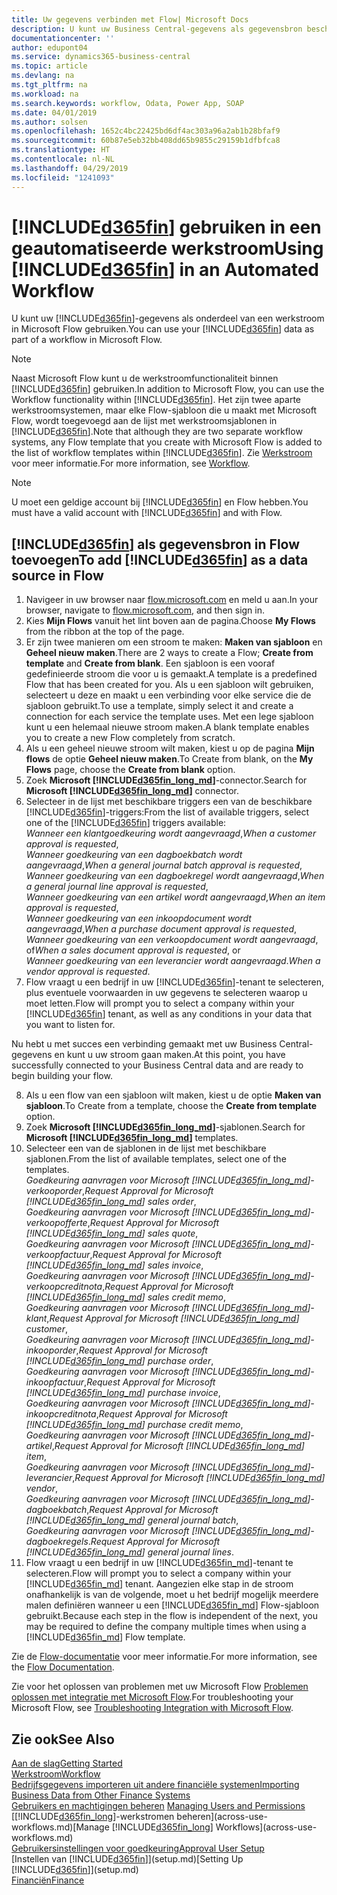 ```yaml
---
title: Uw gegevens verbinden met Flow| Microsoft Docs
description: U kunt uw Business Central-gegevens als gegevensbron beschikbaar maken en een OData-URL van uw webservices opgeven om een geautomatiseerde werkstroom te maken.
documentationcenter: ''
author: edupont04
ms.service: dynamics365-business-central
ms.topic: article
ms.devlang: na
ms.tgt_pltfrm: na
ms.workload: na
ms.search.keywords: workflow, Odata, Power App, SOAP
ms.date: 04/01/2019
ms.author: solsen
ms.openlocfilehash: 1652c4bc22425bd6df4ac303a96a2ab1b28bfaf9
ms.sourcegitcommit: 60b87e5eb32bb408dd65b9855c29159b1dfbfca8
ms.translationtype: HT
ms.contentlocale: nl-NL
ms.lasthandoff: 04/29/2019
ms.locfileid: "1241093"
---
```

# <a name="using-included365finincludesd365finmdmd-in-an-automated-workflow"></a><span data-ttu-id="2e8c1-103">[!INCLUDE[d365fin](includes/d365fin_md.md)] gebruiken in een geautomatiseerde werkstroom</span><span class="sxs-lookup"><span data-stu-id="2e8c1-103">Using [!INCLUDE[d365fin](includes/d365fin_md.md)] in an Automated Workflow</span></span>
<span data-ttu-id="2e8c1-104">U kunt uw [!INCLUDE[d365fin](includes/d365fin_md.md)]-gegevens als onderdeel van een werkstroom in Microsoft Flow gebruiken.</span><span class="sxs-lookup"><span data-stu-id="2e8c1-104">You can use your [!INCLUDE[d365fin](includes/d365fin_md.md)] data as part of a workflow in Microsoft Flow.</span></span>

> [!NOTE]
> <span data-ttu-id="2e8c1-105">Naast Microsoft Flow kunt u de werkstroomfunctionaliteit binnen [!INCLUDE[d365fin](includes/d365fin_md.md)] gebruiken.</span><span class="sxs-lookup"><span data-stu-id="2e8c1-105">In addition to Microsoft Flow, you can use the Workflow functionality within [!INCLUDE[d365fin](includes/d365fin_md.md)].</span></span> <span data-ttu-id="2e8c1-106">Het zijn twee aparte werkstroomsystemen, maar elke Flow-sjabloon die u maakt met Microsoft Flow, wordt toegevoegd aan de lijst met werkstroomsjablonen in [!INCLUDE[d365fin](includes/d365fin_md.md)].</span><span class="sxs-lookup"><span data-stu-id="2e8c1-106">Note that although they are two separate workflow systems, any Flow template that you create with Microsoft Flow is added to the list of workflow templates within [!INCLUDE[d365fin](includes/d365fin_md.md)].</span></span> <span data-ttu-id="2e8c1-107">Zie [Werkstroom](across-workflow.md) voor meer informatie.</span><span class="sxs-lookup"><span data-stu-id="2e8c1-107">For more information, see [Workflow](across-workflow.md).</span></span>  

> [!NOTE]  
>   <span data-ttu-id="2e8c1-108">U moet een geldige account bij [!INCLUDE[d365fin](includes/d365fin_md.md)] en Flow hebben.</span><span class="sxs-lookup"><span data-stu-id="2e8c1-108">You must have a valid account with [!INCLUDE[d365fin](includes/d365fin_md.md)] and with Flow.</span></span>  

## <a name="to-add-included365finincludesd365finmdmd-as-a-data-source-in-flow"></a><span data-ttu-id="2e8c1-109">[!INCLUDE[d365fin](includes/d365fin_md.md)] als gegevensbron in Flow toevoegen</span><span class="sxs-lookup"><span data-stu-id="2e8c1-109">To add [!INCLUDE[d365fin](includes/d365fin_md.md)] as a data source in Flow</span></span>
1. <span data-ttu-id="2e8c1-110">Navigeer in uw browser naar [flow.microsoft.com](https://flow.microsoft.com/en-us/) en meld u aan.</span><span class="sxs-lookup"><span data-stu-id="2e8c1-110">In your browser, navigate to [flow.microsoft.com](https://flow.microsoft.com/en-us/), and then sign in.</span></span>
2. <span data-ttu-id="2e8c1-111">Kies **Mijn Flows** vanuit het lint boven aan de pagina.</span><span class="sxs-lookup"><span data-stu-id="2e8c1-111">Choose **My Flows** from the ribbon at the top of the page.</span></span>
3. <span data-ttu-id="2e8c1-112">Er zijn twee manieren om een stroom te maken: **Maken van sjabloon** en **Geheel nieuw maken**.</span><span class="sxs-lookup"><span data-stu-id="2e8c1-112">There are 2 ways to create a Flow; **Create from template** and **Create from blank**.</span></span> <span data-ttu-id="2e8c1-113">Een sjabloon is een vooraf gedefinieerde stroom die voor u is gemaakt.</span><span class="sxs-lookup"><span data-stu-id="2e8c1-113">A template is a predefined Flow that has been created for you.</span></span>  <span data-ttu-id="2e8c1-114">Als u een sjabloon wilt gebruiken, selecteert u deze en maakt u een verbinding voor elke service die de sjabloon gebruikt.</span><span class="sxs-lookup"><span data-stu-id="2e8c1-114">To use a template, simply select it and create a connection for each service the template uses.</span></span> <span data-ttu-id="2e8c1-115">Met een lege sjabloon kunt u een helemaal nieuwe stroom maken.</span><span class="sxs-lookup"><span data-stu-id="2e8c1-115">A blank template enables you to create a new Flow completely from scratch.</span></span>
4. <span data-ttu-id="2e8c1-116">Als u een geheel nieuwe stroom wilt maken, kiest u op de pagina **Mijn flows** de optie **Geheel nieuw maken**.</span><span class="sxs-lookup"><span data-stu-id="2e8c1-116">To Create from blank, on the **My Flows** page, choose the **Create from blank** option.</span></span>
5. <span data-ttu-id="2e8c1-117">Zoek **Microsoft [!INCLUDE[d365fin_long_md](includes/d365fin_long_md.md)]**-connector.</span><span class="sxs-lookup"><span data-stu-id="2e8c1-117">Search for **Microsoft [!INCLUDE[d365fin_long_md](includes/d365fin_long_md.md)]** connector.</span></span>
6. <span data-ttu-id="2e8c1-118">Selecteer in de lijst met beschikbare triggers een van de beschikbare [!INCLUDE[d365fin](includes/d365fin_md.md)]-triggers:</span><span class="sxs-lookup"><span data-stu-id="2e8c1-118">From the list of available triggers, select one of the [!INCLUDE[d365fin](includes/d365fin_md.md)] triggers available:</span></span>  
    <span data-ttu-id="2e8c1-119">*Wanneer een klantgoedkeuring wordt aangevraagd*,</span><span class="sxs-lookup"><span data-stu-id="2e8c1-119">*When a customer approval is requested*,</span></span>  
    <span data-ttu-id="2e8c1-120">*Wanneer goedkeuring van een dagboekbatch wordt aangevraagd*,</span><span class="sxs-lookup"><span data-stu-id="2e8c1-120">*When a general journal batch approval is requested*,</span></span>  
    <span data-ttu-id="2e8c1-121">*Wanneer goedkeuring van een dagboekregel wordt aangevraagd*,</span><span class="sxs-lookup"><span data-stu-id="2e8c1-121">*When a general journal line approval is requested*,</span></span>  
    <span data-ttu-id="2e8c1-122">*Wanneer goedkeuring van een artikel wordt aangevraagd*,</span><span class="sxs-lookup"><span data-stu-id="2e8c1-122">*When an item approval is requested*,</span></span>  
    <span data-ttu-id="2e8c1-123">*Wanneer goedkeuring van een inkoopdocument wordt aangevraagd*,</span><span class="sxs-lookup"><span data-stu-id="2e8c1-123">*When a purchase document approval is requested*,</span></span>  
    <span data-ttu-id="2e8c1-124">*Wanneer goedkeuring van een verkoopdocument wordt aangevraagd*, of</span><span class="sxs-lookup"><span data-stu-id="2e8c1-124">*When a sales document approval is requested*, or</span></span>  
    <span data-ttu-id="2e8c1-125">*Wanneer goedkeuring van een leverancier wordt aangevraagd*.</span><span class="sxs-lookup"><span data-stu-id="2e8c1-125">*When a vendor approval is requested*.</span></span>
7. <span data-ttu-id="2e8c1-126">Flow vraagt u een bedrijf in uw [!INCLUDE[d365fin](includes/d365fin_md.md)]-tenant te selecteren, plus eventuele voorwaarden in uw gegevens te selecteren waarop u moet letten.</span><span class="sxs-lookup"><span data-stu-id="2e8c1-126">Flow will prompt you to select a company within your [!INCLUDE[d365fin](includes/d365fin_md.md)] tenant, as well as any conditions in your data that you want to listen for.</span></span>

<span data-ttu-id="2e8c1-127">Nu hebt u met succes een verbinding gemaakt met uw Business Central-gegevens en kunt u uw stroom gaan maken.</span><span class="sxs-lookup"><span data-stu-id="2e8c1-127">At this point, you have successfully connected to your Business Central data and are ready to begin building your flow.</span></span>

8. <span data-ttu-id="2e8c1-128">Als u een flow van een sjabloon wilt maken, kiest u de optie **Maken van sjabloon**.</span><span class="sxs-lookup"><span data-stu-id="2e8c1-128">To Create from a template, choose the **Create from template** option.</span></span>
9. <span data-ttu-id="2e8c1-129">Zoek **Microsoft [!INCLUDE[d365fin_long_md](includes/d365fin_long_md.md)]**-sjablonen.</span><span class="sxs-lookup"><span data-stu-id="2e8c1-129">Search for **Microsoft [!INCLUDE[d365fin_long_md](includes/d365fin_long_md.md)]** templates.</span></span>
10. <span data-ttu-id="2e8c1-130">Selecteer een van de sjablonen in de lijst met beschikbare sjablonen.</span><span class="sxs-lookup"><span data-stu-id="2e8c1-130">From the list of available templates, select one of the templates.</span></span>  
    <span data-ttu-id="2e8c1-131">*Goedkeuring aanvragen voor Microsoft [!INCLUDE[d365fin_long_md](includes/d365fin_long_md.md)]-verkooporder*,</span><span class="sxs-lookup"><span data-stu-id="2e8c1-131">*Request Approval for Microsoft [!INCLUDE[d365fin_long_md](includes/d365fin_long_md.md)] sales order*,</span></span>  
    <span data-ttu-id="2e8c1-132">*Goedkeuring aanvragen voor Microsoft [!INCLUDE[d365fin_long_md](includes/d365fin_long_md.md)]-verkoopofferte*,</span><span class="sxs-lookup"><span data-stu-id="2e8c1-132">*Request Approval for Microsoft [!INCLUDE[d365fin_long_md](includes/d365fin_long_md.md)] sales quote*,</span></span>  
    <span data-ttu-id="2e8c1-133">*Goedkeuring aanvragen voor Microsoft [!INCLUDE[d365fin_long_md](includes/d365fin_long_md.md)]-verkoopfactuur*,</span><span class="sxs-lookup"><span data-stu-id="2e8c1-133">*Request Approval for Microsoft [!INCLUDE[d365fin_long_md](includes/d365fin_long_md.md)] sales invoice*,</span></span>  
    <span data-ttu-id="2e8c1-134">*Goedkeuring aanvragen voor Microsoft [!INCLUDE[d365fin_long_md](includes/d365fin_long_md.md)]-verkoopcreditnota*,</span><span class="sxs-lookup"><span data-stu-id="2e8c1-134">*Request Approval for Microsoft [!INCLUDE[d365fin_long_md](includes/d365fin_long_md.md)] sales credit memo*,</span></span>  
    <span data-ttu-id="2e8c1-135">*Goedkeuring aanvragen voor Microsoft [!INCLUDE[d365fin_long_md](includes/d365fin_long_md.md)]-klant*,</span><span class="sxs-lookup"><span data-stu-id="2e8c1-135">*Request Approval for Microsoft [!INCLUDE[d365fin_long_md](includes/d365fin_long_md.md)] customer*,</span></span>  
    <span data-ttu-id="2e8c1-136">*Goedkeuring aanvragen voor Microsoft [!INCLUDE[d365fin_long_md](includes/d365fin_long_md.md)]-inkooporder*,</span><span class="sxs-lookup"><span data-stu-id="2e8c1-136">*Request Approval for Microsoft [!INCLUDE[d365fin_long_md](includes/d365fin_long_md.md)] purchase order*,</span></span>  
    <span data-ttu-id="2e8c1-137">*Goedkeuring aanvragen voor Microsoft [!INCLUDE[d365fin_long_md](includes/d365fin_long_md.md)]-inkoopfactuur*,</span><span class="sxs-lookup"><span data-stu-id="2e8c1-137">*Request Approval for Microsoft [!INCLUDE[d365fin_long_md](includes/d365fin_long_md.md)] purchase invoice*,</span></span>  
    <span data-ttu-id="2e8c1-138">*Goedkeuring aanvragen voor Microsoft [!INCLUDE[d365fin_long_md](includes/d365fin_long_md.md)]-inkoopcreditnota*,</span><span class="sxs-lookup"><span data-stu-id="2e8c1-138">*Request Approval for Microsoft [!INCLUDE[d365fin_long_md](includes/d365fin_long_md.md)] purchase credit memo*,</span></span>  
    <span data-ttu-id="2e8c1-139">*Goedkeuring aanvragen voor Microsoft [!INCLUDE[d365fin_long_md](includes/d365fin_long_md.md)]-artikel*,</span><span class="sxs-lookup"><span data-stu-id="2e8c1-139">*Request Approval for Microsoft [!INCLUDE[d365fin_long_md](includes/d365fin_long_md.md)] item*,</span></span>  
    <span data-ttu-id="2e8c1-140">*Goedkeuring aanvragen voor Microsoft [!INCLUDE[d365fin_long_md](includes/d365fin_long_md.md)]-leverancier*,</span><span class="sxs-lookup"><span data-stu-id="2e8c1-140">*Request Approval for Microsoft [!INCLUDE[d365fin_long_md](includes/d365fin_long_md.md)] vendor*,</span></span>  
    <span data-ttu-id="2e8c1-141">*Goedkeuring aanvragen voor Microsoft [!INCLUDE[d365fin_long_md](includes/d365fin_long_md.md)]-dagboekbatch*,</span><span class="sxs-lookup"><span data-stu-id="2e8c1-141">*Request Approval for Microsoft [!INCLUDE[d365fin_long_md](includes/d365fin_long_md.md)] general journal batch*,</span></span>  
    <span data-ttu-id="2e8c1-142">*Goedkeuring aanvragen voor Microsoft [!INCLUDE[d365fin_long_md](includes/d365fin_long_md.md)]-dagboekregels*.</span><span class="sxs-lookup"><span data-stu-id="2e8c1-142">*Request Approval for Microsoft [!INCLUDE[d365fin_long_md](includes/d365fin_long_md.md)] general journal lines*.</span></span>  
11. <span data-ttu-id="2e8c1-143">Flow vraagt u een bedrijf in uw [!INCLUDE[d365fin_md](includes/d365fin_md.md)]-tenant te selecteren.</span><span class="sxs-lookup"><span data-stu-id="2e8c1-143">Flow will prompt you to select a company within your [!INCLUDE[d365fin_md](includes/d365fin_md.md)] tenant.</span></span> <span data-ttu-id="2e8c1-144">Aangezien elke stap in de stroom onafhankelijk is van de volgende, moet u het bedrijf mogelijk meerdere malen definiëren wanneer u een [!INCLUDE[d365fin_md](includes/d365fin_md.md)] Flow-sjabloon gebruikt.</span><span class="sxs-lookup"><span data-stu-id="2e8c1-144">Because each step in the flow is independent of the next, you may be required to define the company multiple times when using a [!INCLUDE[d365fin_md](includes/d365fin_md.md)] Flow template.</span></span>

<span data-ttu-id="2e8c1-145">Zie de [Flow-documentatie](https://docs.microsoft.com/en-us/flow/getting-started) voor meer informatie.</span><span class="sxs-lookup"><span data-stu-id="2e8c1-145">For more information, see the [Flow Documentation](https://docs.microsoft.com/en-us/flow/getting-started).</span></span>

<span data-ttu-id="2e8c1-146">Zie voor het oplossen van problemen met uw Microsoft Flow [Problemen oplossen met integratie met Microsoft Flow](across-troubleshooting-how-use-financials-data-source-flow.md).</span><span class="sxs-lookup"><span data-stu-id="2e8c1-146">For troubleshooting your Microsoft Flow, see [Troubleshooting Integration with Microsoft Flow](across-troubleshooting-how-use-financials-data-source-flow.md).</span></span>

## <a name="see-also"></a><span data-ttu-id="2e8c1-147">Zie ook</span><span class="sxs-lookup"><span data-stu-id="2e8c1-147">See Also</span></span>
[<span data-ttu-id="2e8c1-148">Aan de slag</span><span class="sxs-lookup"><span data-stu-id="2e8c1-148">Getting Started</span></span>](product-get-started.md)  
[<span data-ttu-id="2e8c1-149">Werkstroom</span><span class="sxs-lookup"><span data-stu-id="2e8c1-149">Workflow</span></span>](across-workflow.md)  
[<span data-ttu-id="2e8c1-150">Bedrijfsgegevens importeren uit andere financiële systemen</span><span class="sxs-lookup"><span data-stu-id="2e8c1-150">Importing Business Data from Other Finance Systems</span></span>](across-import-data-configuration-packages.md)  
<span data-ttu-id="2e8c1-151">[Gebruikers en machtigingen beheren](ui-how-users-permissions.md) </span><span class="sxs-lookup"><span data-stu-id="2e8c1-151">[Managing Users and Permissions](ui-how-users-permissions.md) </span></span>  
<span data-ttu-id="2e8c1-152">[[!INCLUDE[d365fin_long](includes/d365fin_long_md.md)]-werkstromen beheren](across-use-workflows.md)</span><span class="sxs-lookup"><span data-stu-id="2e8c1-152">[Manage [!INCLUDE[d365fin_long](includes/d365fin_long_md.md)] Workflows](across-use-workflows.md)</span></span>  
[<span data-ttu-id="2e8c1-153">Gebruikersinstellingen voor goedkeuring</span><span class="sxs-lookup"><span data-stu-id="2e8c1-153">Approval User Setup</span></span>](across-how-to-set-up-approval-users.md)  
<span data-ttu-id="2e8c1-154">[Instellen van [!INCLUDE[d365fin](includes/d365fin_md.md)]](setup.md)</span><span class="sxs-lookup"><span data-stu-id="2e8c1-154">[Setting Up [!INCLUDE[d365fin](includes/d365fin_md.md)]](setup.md)</span></span>  
[<span data-ttu-id="2e8c1-155">Financiën</span><span class="sxs-lookup"><span data-stu-id="2e8c1-155">Finance</span></span>](finance.md)  
